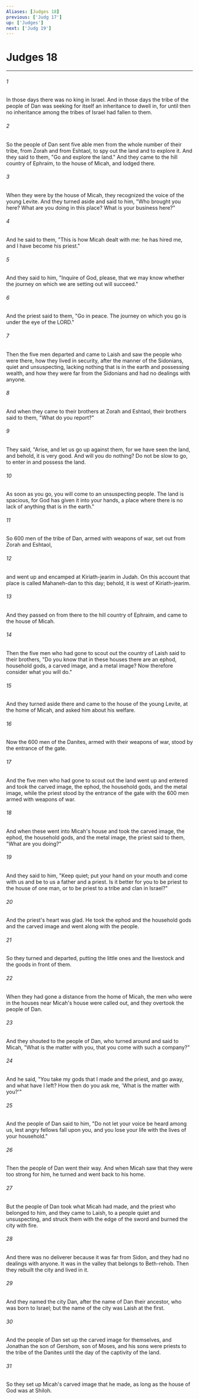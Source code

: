 ```yaml
---
Aliases: [Judges 18]
previous: ['Judg 17']
up: ['Judges']
next: ['Judg 19']
---
```

# Judges 18

***

 

###### 1 
In those days there was no king in Israel. And in those days the tribe of the people of Dan was seeking for itself an inheritance to dwell in, for until then no inheritance among the tribes of Israel had fallen to them. 
 

###### 2 
So the people of Dan sent five able men from the whole number of their tribe, from Zorah and from Eshtaol, to spy out the land and to explore it. And they said to them, "Go and explore the land." And they came to the hill country of Ephraim, to the house of Micah, and lodged there. 
 

###### 3 
When they were by the house of Micah, they recognized the voice of the young Levite. And they turned aside and said to him, "Who brought you here? What are you doing in this place? What is your business here?" 
 

###### 4 
And he said to them, "This is how Micah dealt with me: he has hired me, and I have become his priest." 
 

###### 5 
And they said to him, "Inquire of God, please, that we may know whether the journey on which we are setting out will succeed." 
 

###### 6 
And the priest said to them, "Go in peace. The journey on which you go is under the eye of the LORD."
 
 

###### 7 
Then the five men departed and came to Laish and saw the people who were there, how they lived in security, after the manner of the Sidonians, quiet and unsuspecting, lacking nothing that is in the earth and possessing wealth, and how they were far from the Sidonians and had no dealings with anyone. 
 

###### 8 
And when they came to their brothers at Zorah and Eshtaol, their brothers said to them, "What do you report?" 
 

###### 9 
They said, "Arise, and let us go up against them, for we have seen the land, and behold, it is very good. And will you do nothing? Do not be slow to go, to enter in and possess the land. 
 

###### 10 
As soon as you go, you will come to an unsuspecting people. The land is spacious, for God has given it into your hands, a place where there is no lack of anything that is in the earth."
 
 

###### 11 
So 600 men of the tribe of Dan, armed with weapons of war, set out from Zorah and Eshtaol, 
 

###### 12 
and went up and encamped at Kiriath-jearim in Judah. On this account that place is called Mahaneh-dan to this day; behold, it is west of Kiriath-jearim. 
 

###### 13 
And they passed on from there to the hill country of Ephraim, and came to the house of Micah.
 
 

###### 14 
Then the five men who had gone to scout out the country of Laish said to their brothers, "Do you know that in these houses there are an ephod, household gods, a carved image, and a metal image? Now therefore consider what you will do." 
 

###### 15 
And they turned aside there and came to the house of the young Levite, at the home of Micah, and asked him about his welfare. 
 

###### 16 
Now the 600 men of the Danites, armed with their weapons of war, stood by the entrance of the gate. 
 

###### 17 
And the five men who had gone to scout out the land went up and entered and took the carved image, the ephod, the household gods, and the metal image, while the priest stood by the entrance of the gate with the 600 men armed with weapons of war. 
 

###### 18 
And when these went into Micah's house and took the carved image, the ephod, the household gods, and the metal image, the priest said to them, "What are you doing?" 
 

###### 19 
And they said to him, "Keep quiet; put your hand on your mouth and come with us and be to us a father and a priest. Is it better for you to be priest to the house of one man, or to be priest to a tribe and clan in Israel?" 
 

###### 20 
And the priest's heart was glad. He took the ephod and the household gods and the carved image and went along with the people.
 
 

###### 21 
So they turned and departed, putting the little ones and the livestock and the goods in front of them. 
 

###### 22 
When they had gone a distance from the home of Micah, the men who were in the houses near Micah's house were called out, and they overtook the people of Dan. 
 

###### 23 
And they shouted to the people of Dan, who turned around and said to Micah, "What is the matter with you, that you come with such a company?" 
 

###### 24 
And he said, "You take my gods that I made and the priest, and go away, and what have I left? How then do you ask me, 'What is the matter with you?'" 
 

###### 25 
And the people of Dan said to him, "Do not let your voice be heard among us, lest angry fellows fall upon you, and you lose your life with the lives of your household." 
 

###### 26 
Then the people of Dan went their way. And when Micah saw that they were too strong for him, he turned and went back to his home.
 
 

###### 27 
But the people of Dan took what Micah had made, and the priest who belonged to him, and they came to Laish, to a people quiet and unsuspecting, and struck them with the edge of the sword and burned the city with fire. 
 

###### 28 
And there was no deliverer because it was far from Sidon, and they had no dealings with anyone. It was in the valley that belongs to Beth-rehob. Then they rebuilt the city and lived in it. 
 

###### 29 
And they named the city Dan, after the name of Dan their ancestor, who was born to Israel; but the name of the city was Laish at the first. 
 

###### 30 
And the people of Dan set up the carved image for themselves, and Jonathan the son of Gershom, son of Moses, and his sons were priests to the tribe of the Danites until the day of the captivity of the land. 
 

###### 31 
So they set up Micah's carved image that he made, as long as the house of God was at Shiloh.
 
